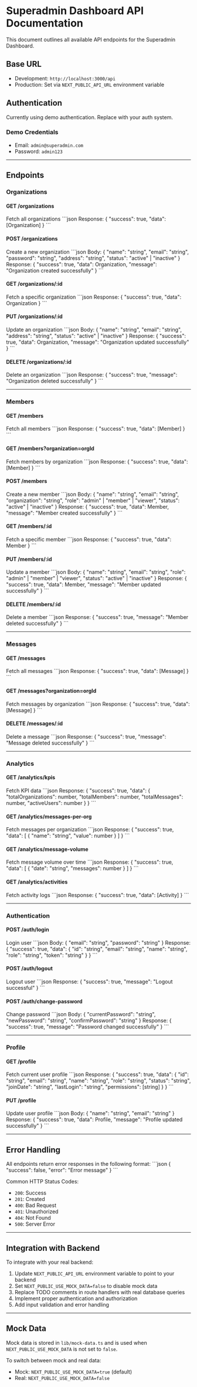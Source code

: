 # Superadmin Dashboard API Documentation

This document outlines all available API endpoints for the Superadmin Dashboard.

## Base URL
- Development: `http://localhost:3000/api`
- Production: Set via `NEXT_PUBLIC_API_URL` environment variable

## Authentication
Currently using demo authentication. Replace with your auth system.

### Demo Credentials
- Email: `admin@superadmin.com`
- Password: `admin123`

---

## Endpoints

### Organizations

#### GET /organizations
Fetch all organizations
\`\`\`json
Response: {
  "success": true,
  "data": [Organization]
}
\`\`\`

#### POST /organizations
Create a new organization
\`\`\`json
Body: {
  "name": "string",
  "email": "string",
  "password": "string",
  "address": "string",
  "status": "active" | "inactive"
}
Response: {
  "success": true,
  "data": Organization,
  "message": "Organization created successfully"
}
\`\`\`

#### GET /organizations/:id
Fetch a specific organization
\`\`\`json
Response: {
  "success": true,
  "data": Organization
}
\`\`\`

#### PUT /organizations/:id
Update an organization
\`\`\`json
Body: {
  "name": "string",
  "email": "string",
  "address": "string",
  "status": "active" | "inactive"
}
Response: {
  "success": true,
  "data": Organization,
  "message": "Organization updated successfully"
}
\`\`\`

#### DELETE /organizations/:id
Delete an organization
\`\`\`json
Response: {
  "success": true,
  "message": "Organization deleted successfully"
}
\`\`\`

---

### Members

#### GET /members
Fetch all members
\`\`\`json
Response: {
  "success": true,
  "data": [Member]
}
\`\`\`

#### GET /members?organization=orgId
Fetch members by organization
\`\`\`json
Response: {
  "success": true,
  "data": [Member]
}
\`\`\`

#### POST /members
Create a new member
\`\`\`json
Body: {
  "name": "string",
  "email": "string",
  "organization": "string",
  "role": "admin" | "member" | "viewer",
  "status": "active" | "inactive"
}
Response: {
  "success": true,
  "data": Member,
  "message": "Member created successfully"
}
\`\`\`

#### GET /members/:id
Fetch a specific member
\`\`\`json
Response: {
  "success": true,
  "data": Member
}
\`\`\`

#### PUT /members/:id
Update a member
\`\`\`json
Body: {
  "name": "string",
  "email": "string",
  "role": "admin" | "member" | "viewer",
  "status": "active" | "inactive"
}
Response: {
  "success": true,
  "data": Member,
  "message": "Member updated successfully"
}
\`\`\`

#### DELETE /members/:id
Delete a member
\`\`\`json
Response: {
  "success": true,
  "message": "Member deleted successfully"
}
\`\`\`

---

### Messages

#### GET /messages
Fetch all messages
\`\`\`json
Response: {
  "success": true,
  "data": [Message]
}
\`\`\`

#### GET /messages?organization=orgId
Fetch messages by organization
\`\`\`json
Response: {
  "success": true,
  "data": [Message]
}
\`\`\`

#### DELETE /messages/:id
Delete a message
\`\`\`json
Response: {
  "success": true,
  "message": "Message deleted successfully"
}
\`\`\`

---

### Analytics

#### GET /analytics/kpis
Fetch KPI data
\`\`\`json
Response: {
  "success": true,
  "data": {
    "totalOrganizations": number,
    "totalMembers": number,
    "totalMessages": number,
    "activeUsers": number
  }
}
\`\`\`

#### GET /analytics/messages-per-org
Fetch messages per organization
\`\`\`json
Response: {
  "success": true,
  "data": [
    {
      "name": "string",
      "value": number
    }
  ]
}
\`\`\`

#### GET /analytics/message-volume
Fetch message volume over time
\`\`\`json
Response: {
  "success": true,
  "data": [
    {
      "date": "string",
      "messages": number
    }
  ]
}
\`\`\`

#### GET /analytics/activities
Fetch activity logs
\`\`\`json
Response: {
  "success": true,
  "data": [Activity]
}
\`\`\`

---

### Authentication

#### POST /auth/login
Login user
\`\`\`json
Body: {
  "email": "string",
  "password": "string"
}
Response: {
  "success": true,
  "data": {
    "id": "string",
    "email": "string",
    "name": "string",
    "role": "string",
    "token": "string"
  }
}
\`\`\`

#### POST /auth/logout
Logout user
\`\`\`json
Response: {
  "success": true,
  "message": "Logout successful"
}
\`\`\`

#### POST /auth/change-password
Change password
\`\`\`json
Body: {
  "currentPassword": "string",
  "newPassword": "string",
  "confirmPassword": "string"
}
Response: {
  "success": true,
  "message": "Password changed successfully"
}
\`\`\`

---

### Profile

#### GET /profile
Fetch current user profile
\`\`\`json
Response: {
  "success": true,
  "data": {
    "id": "string",
    "email": "string",
    "name": "string",
    "role": "string",
    "status": "string",
    "joinDate": "string",
    "lastLogin": "string",
    "permissions": [string]
  }
}
\`\`\`

#### PUT /profile
Update user profile
\`\`\`json
Body: {
  "name": "string",
  "email": "string"
}
Response: {
  "success": true,
  "data": Profile,
  "message": "Profile updated successfully"
}
\`\`\`

---

## Error Handling

All endpoints return error responses in the following format:
\`\`\`json
{
  "success": false,
  "error": "Error message"
}
\`\`\`

Common HTTP Status Codes:
- `200`: Success
- `201`: Created
- `400`: Bad Request
- `401`: Unauthorized
- `404`: Not Found
- `500`: Server Error

---

## Integration with Backend

To integrate with your real backend:

1. Update `NEXT_PUBLIC_API_URL` environment variable to point to your backend
2. Set `NEXT_PUBLIC_USE_MOCK_DATA=false` to disable mock data
3. Replace TODO comments in route handlers with real database queries
4. Implement proper authentication and authorization
5. Add input validation and error handling

---

## Mock Data

Mock data is stored in `lib/mock-data.ts` and is used when `NEXT_PUBLIC_USE_MOCK_DATA` is not set to `false`.

To switch between mock and real data:
- Mock: `NEXT_PUBLIC_USE_MOCK_DATA=true` (default)
- Real: `NEXT_PUBLIC_USE_MOCK_DATA=false`
